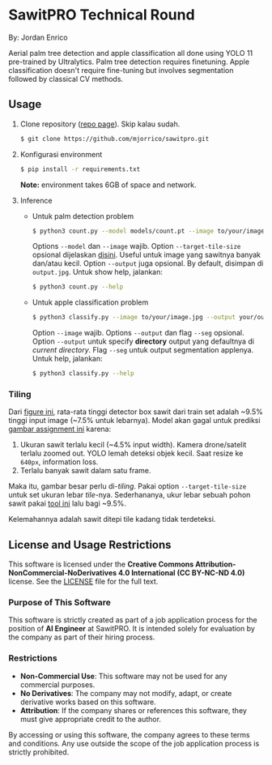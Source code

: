 # SawitPRO Technical Round

By: Jordan Enrico

Aerial palm tree detection and apple classification all done using YOLO 11 pre-trained by Ultralytics. Palm tree detection requires finetuning. Apple classification doesn't require fine-tuning but involves segmentation followed by classical CV methods.


## Usage
1. Clone repository ([repo page](https://github.com/mjorrico/sawitpro)). Skip kalau sudah.

    ```bash
    $ git clone https://github.com/mjorrico/sawitpro.git
    ```
2. Konfigurasi environment

    ```bash
    $ pip install -r requirements.txt
    ```

    **Note:** environment takes 6GB of space and network.

3. Inference

    - Untuk palm detection problem

        ```bash
        $ python3 count.py --model models/count.pt --image to/your/image.jpg --target-tile-size 2048 --output sawit-detected.jpg
        ```

        Options `--model` dan `--image` wajib. Option `--target-tile-size` opsional dijelaskan [disini](#tiling). Useful untuk image yang sawitnya banyak dan/atau kecil. Option `--output` juga opsional. By default, disimpan di `output.jpg`. Untuk show help, jalankan:

        ```bash
        $ python3 count.py --help
        ```

    - Untuk apple classification problem

        ```bash
        $ python3 classify.py --image to/your/image.jpg --output your/output/directory --seg
        ```

        Option `--image` wajib. Options `--output` dan flag `--seg` opsional. Option `--output` untuk specify **directory** output yang defaultnya di _current directory_. Flag `--seg` untuk output segmentation applenya. Untuk help, jalankan:

        ```bash
        $ python3 classify.py --help
        ```

### Tiling

Dari [figure ini](figures/labels.jpg), rata-rata tinggi detector box sawit dari train set adalah ~9.5% tinggi input image (~7.5% untuk lebarnya). Model akan gagal untuk prediksi [gambar assignment ini](https://storage.googleapis.com/648010c1-f244-4641-98f2-73ff6c1b4e99/ai_assignment_20241202_count.jpeg) karena:

1. Ukuran sawit terlalu kecil (~4.5% input width). Kamera drone/satelit terlalu zoomed out. YOLO lemah deteksi objek kecil. Saat resize ke `640px`, information loss.
2. Terlalu banyak sawit dalam satu frame.
    
Maka itu, gambar besar perlu di-_tiling_. Pakai option `--target-tile-size` untuk set ukuran lebar _tile_-nya. Sederhananya, ukur lebar sebuah pohon sawit pakai [tool ini](https://www.rapidtables.com/web/tools/pixel-ruler.html) lalu bagi ~9.5%.

Kelemahannya adalah sawit ditepi tile kadang tidak terdeteksi.

## License and Usage Restrictions

This software is licensed under the **Creative Commons Attribution-NonCommercial-NoDerivatives 4.0 International (CC BY-NC-ND 4.0)** license. See the [LICENSE](license/LICENSE-CC-BY-NC-ND-4.0.md) file for the full text.

### Purpose of This Software
This software is strictly created as part of a job application process for the position of **AI Engineer** at SawitPRO. It is intended solely for evaluation by the company as part of their hiring process.

### Restrictions
- **Non-Commercial Use**: This software may not be used for any commercial purposes.
- **No Derivatives**: The company may not modify, adapt, or create derivative works based on this software.
- **Attribution**: If the company shares or references this software, they must give appropriate credit to the author.

By accessing or using this software, the company agrees to these terms and conditions. Any use outside the scope of the job application process is strictly prohibited.